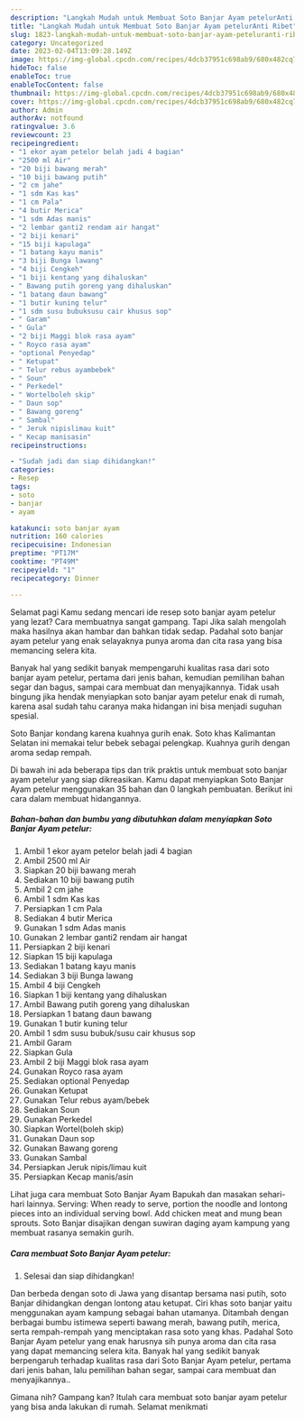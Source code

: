```yaml
---
description: "Langkah Mudah untuk Membuat Soto Banjar Ayam petelurAnti Ribet"
title: "Langkah Mudah untuk Membuat Soto Banjar Ayam petelurAnti Ribet"
slug: 1823-langkah-mudah-untuk-membuat-soto-banjar-ayam-peteluranti-ribet
category: Uncategorized
date: 2023-02-04T13:09:28.149Z
image: https://img-global.cpcdn.com/recipes/4dcb37951c698ab9/680x482cq70/soto-banjar-ayam-petelur-foto-resep-utama.jpg
hideToc: false
enableToc: true
enableTocContent: false
thumbnail: https://img-global.cpcdn.com/recipes/4dcb37951c698ab9/680x482cq70/soto-banjar-ayam-petelur-foto-resep-utama.jpg
cover: https://img-global.cpcdn.com/recipes/4dcb37951c698ab9/680x482cq70/soto-banjar-ayam-petelur-foto-resep-utama.jpg
author: Admin
authorAv: notfound
ratingvalue: 3.6
reviewcount: 23
recipeingredient:
- "1 ekor ayam petelor belah jadi 4 bagian"
- "2500 ml Air"
- "20 biji bawang merah"
- "10 biji bawang putih"
- "2 cm jahe"
- "1 sdm Kas kas"
- "1 cm Pala"
- "4 butir Merica"
- "1 sdm Adas manis"
- "2 lembar ganti2 rendam air hangat"
- "2 biji kenari"
- "15 biji kapulaga"
- "1 batang kayu manis"
- "3 biji Bunga lawang"
- "4 biji Cengkeh"
- "1 biji kentang yang dihaluskan"
- " Bawang putih goreng yang dihaluskan"
- "1 batang daun bawang"
- "1 butir kuning telur"
- "1 sdm susu bubuksusu cair khusus sop"
- " Garam"
- " Gula"
- "2 biji Maggi blok rasa ayam"
- " Royco rasa ayam"
- "optional Penyedap"
- " Ketupat"
- " Telur rebus ayambebek"
- " Soun"
- " Perkedel"
- " Wortelboleh skip"
- " Daun sop"
- " Bawang goreng"
- " Sambal"
- " Jeruk nipislimau kuit"
- " Kecap manisasin"
recipeinstructions:

- "Sudah jadi dan siap dihidangkan!"
categories:
- Resep
tags:
- soto
- banjar
- ayam

katakunci: soto banjar ayam 
nutrition: 160 calories
recipecuisine: Indonesian
preptime: "PT17M"
cooktime: "PT49M"
recipeyield: "1"
recipecategory: Dinner

---
```



Selamat pagi Kamu sedang mencari ide resep soto banjar ayam petelur yang lezat? Cara membuatnya sangat gampang. Tapi Jika salah mengolah maka hasilnya akan hambar dan bahkan tidak sedap. Padahal soto banjar ayam petelur yang enak selayaknya punya aroma dan cita rasa yang bisa memancing selera kita.


Banyak hal yang sedikit banyak mempengaruhi kualitas rasa dari soto banjar ayam petelur, pertama dari jenis bahan, kemudian pemilihan bahan segar dan bagus, sampai cara membuat dan menyajikannya. Tidak usah bingung jika hendak menyiapkan soto banjar ayam petelur enak di rumah, karena asal sudah tahu caranya maka hidangan ini bisa menjadi suguhan spesial.

Soto Banjar kondang karena kuahnya gurih enak. Soto khas Kalimantan Selatan ini memakai telur bebek sebagai pelengkap. Kuahnya gurih dengan aroma sedap rempah.


Di bawah ini ada beberapa tips dan trik praktis untuk membuat soto banjar ayam petelur yang siap dikreasikan. Kamu dapat menyiapkan Soto Banjar Ayam petelur menggunakan 35 bahan dan 0 langkah pembuatan. Berikut ini cara dalam membuat hidangannya.

<!--inarticleads1-->

##### Bahan-bahan dan bumbu yang dibutuhkan dalam menyiapkan Soto Banjar Ayam petelur:

1. Ambil 1 ekor ayam petelor belah jadi 4 bagian
1. Ambil 2500 ml Air
1. Siapkan 20 biji bawang merah
1. Sediakan 10 biji bawang putih
1. Ambil 2 cm jahe
1. Ambil 1 sdm Kas kas
1. Persiapkan 1 cm Pala
1. Sediakan 4 butir Merica
1. Gunakan 1 sdm Adas manis
1. Gunakan 2 lembar ganti2 rendam air hangat
1. Persiapkan 2 biji kenari
1. Siapkan 15 biji kapulaga
1. Sediakan 1 batang kayu manis
1. Sediakan 3 biji Bunga lawang
1. Ambil 4 biji Cengkeh
1. Siapkan 1 biji kentang yang dihaluskan
1. Ambil  Bawang putih goreng yang dihaluskan
1. Persiapkan 1 batang daun bawang
1. Gunakan 1 butir kuning telur
1. Ambil 1 sdm susu bubuk/susu cair khusus sop
1. Ambil  Garam
1. Siapkan  Gula
1. Ambil 2 biji Maggi blok rasa ayam
1. Gunakan  Royco rasa ayam
1. Sediakan optional Penyedap
1. Gunakan  Ketupat
1. Gunakan  Telur rebus ayam/bebek
1. Sediakan  Soun
1. Gunakan  Perkedel
1. Siapkan  Wortel(boleh skip)
1. Gunakan  Daun sop
1. Gunakan  Bawang goreng
1. Gunakan  Sambal
1. Persiapkan  Jeruk nipis/limau kuit
1. Persiapkan  Kecap manis/asin


Lihat juga cara membuat Soto Banjar Ayam Bapukah dan masakan sehari-hari lainnya. Serving: When ready to serve, portion the noodle and lontong pieces into an individual serving bowl. Add chicken meat and mung bean sprouts. Soto Banjar disajikan dengan suwiran daging ayam kampung yang membuat rasanya semakin gurih. 

<!--inarticleads2-->

##### Cara membuat Soto Banjar Ayam petelur:


1. Selesai dan siap dihidangkan!

Dan berbeda dengan soto di Jawa yang disantap bersama nasi putih, soto Banjar dihidangkan dengan lontong atau ketupat. Ciri khas soto banjar yaitu menggunakan ayam kampung sebagai bahan utamanya. Ditambah dengan berbagai bumbu istimewa seperti bawang merah, bawang putih, merica, serta rempah-rempah yang menciptakan rasa soto yang khas. Padahal Soto Banjar Ayam petelur yang enak harusnya sih punya aroma dan cita rasa yang dapat memancing selera kita. Banyak hal yang sedikit banyak berpengaruh terhadap kualitas rasa dari Soto Banjar Ayam petelur, pertama dari jenis bahan, lalu pemilihan bahan segar, sampai cara membuat dan menyajikannya.. 

Gimana nih? Gampang kan? Itulah cara membuat soto banjar ayam petelur yang bisa anda lakukan di rumah. Selamat menikmati
